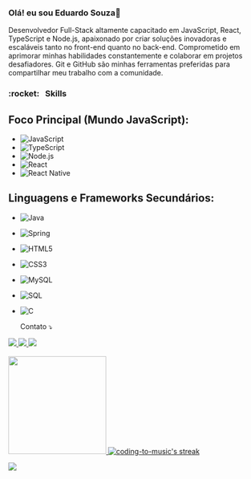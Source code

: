 ### Olá! eu sou Eduardo Souza👋

Desenvolvedor Full-Stack altamente capacitado em JavaScript, React, TypeScript e Node.js, apaixonado por criar soluções inovadoras e escaláveis tanto no front-end quanto no back-end. Comprometido em aprimorar minhas habilidades constantemente e colaborar em projetos desafiadores. Git e GitHub são minhas ferramentas preferidas para compartilhar meu trabalho com a comunidade.

<h3> :rocket: &nbsp; Skills</h3>

## Foco Principal (Mundo JavaScript):
- ![JavaScript](https://img.shields.io/badge/JavaScript-F7DF1E?style=for-the-badge&logo=javascript&logoColor=black)
- ![TypeScript](https://img.shields.io/badge/TypeScript-3178C6?style=for-the-badge&logo=typescript&logoColor=white)
- ![Node.js](https://img.shields.io/badge/Node.js-339933?style=for-the-badge&logo=node.js&logoColor=white)
- ![React](https://img.shields.io/badge/React-61DAFB?style=for-the-badge&logo=react&logoColor=black)
- ![React Native](https://img.shields.io/badge/React_Native-61DAFB?style=for-the-badge&logo=react&logoColor=black)

## Linguagens e Frameworks Secundários:
- ![Java](https://img.shields.io/badge/Java-ED8B00?style=for-the-badge&logo=java&logoColor=white)
- ![Spring](https://img.shields.io/badge/Spring-6DB33F?style=for-the-badge&logo=spring&logoColor=white)
- ![HTML5](https://img.shields.io/badge/HTML5-E34F26?style=for-the-badge&logo=html5&logoColor=white)
- ![CSS3](https://img.shields.io/badge/CSS3-1572B6?style=for-the-badge&logo=css3&logoColor=white)
- ![MySQL](https://img.shields.io/badge/MySQL-00000F?style=for-the-badge&logo=mysql&logoColor=white)
- ![SQL](https://img.shields.io/badge/SQL-20232A?style=for-the-badge&logo=SQL&logoColor=61DAFB)
- ![C](https://img.shields.io/badge/C-00599C?style=for-the-badge&logo=c&logoColor=white)


  <p align="left">
  Contato ⤵️
</p>
  
  <div>
    
  <a target="_blank" href="https://instagram.com/eduardosouza.dev"> 
  <img src="https://img.shields.io/badge/-Instagram-%23E4405F?style=for-the-badge&logo=instagram&logoColor=white" >
  </a>
  <a target="_blank" href = "mailto:eduardosouzadev.10@gmail.com"> 
  <img src="https://img.shields.io/badge/-Gmail-%23333?style=for-the-badge&logo=gmail&logoColor=white"> 
  </a>
  <a target="_blank" href="https://www.linkedin.com/in/eduardo-souza-88a89b22a">  
  <img src="https://img.shields.io/badge/-LinkedIn-%230077B5?style=for-the-badge&logo=linkedin&logoColor=white">
  </a> 
  
  </div>
 
  
 <br>
<div align="left">
  <a href="https://github.com/DevEduardoSouza">
<!--   <img height="150em" src="https://github-readme-stats.vercel.app/api?username=DevEduardoSouza&show_icons=true&theme=dark&include_all_commits=true&count_private=true"/> -->
  <img height="195em" src="https://github-readme-stats.vercel.app/api/top-langs/?username=DevEduardoSouza&layout=compact&langs_count=7&theme=dark"/>
  <img alt="coding-to-music's streak" src="https://github-readme-streak-stats.herokuapp.com/?user=DevEduardoSouza&theme=react&hide_border=true&card_width=400"/>
</div>


![](https://komarev.com/ghpvc/?username=DevEduardoSouza&color=006bed)


    
